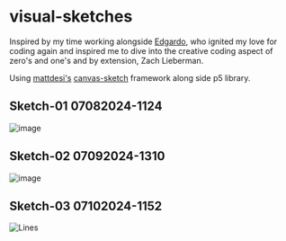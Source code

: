 # visual-sketches

Inspired by my time working alongside [Edgardo](https://github.com/eaviles), who ignited my love for coding again and inspired me to dive into the creative coding aspect of zero's and one's and by extension, Zach Lieberman.

Using [mattdesi's](https://github.com/mattdesl) [canvas-sketch](https://github.com/mattdesl/canvas-sketch) framework along side p5 library.

## Sketch-01 07082024-1124
![image](https://github.com/MrRob0t404/visual-sketches/assets/15705947/fa51e8e1-2d91-4653-acbe-6b4ef8c51921)

## Sketch-02 07092024-1310
![image](https://github.com/MrRob0t404/visual-sketches/assets/15705947/8aeea2a2-84b4-43eb-be09-2353f50dbe3a)

## Sketch-03 07102024-1152
![Lines](./sketches/sketch-03/output/2024.07.10-11.45.06.gif)
